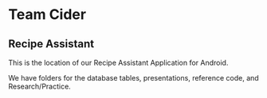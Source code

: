 # Team Cider

## Recipe Assistant
This is the location of our Recipe Assistant Application for Android.

We have folders for the database tables, presentations, reference code, and Research/Practice.
